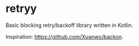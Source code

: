 # retryy
Basic blocking retry/backoff library written in Kotlin.

Inspiration: https://github.com/Xuanwo/backon.